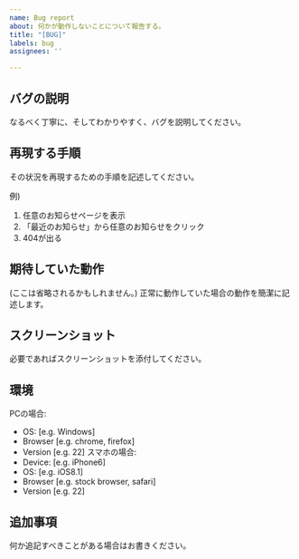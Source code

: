 ```yaml
---
name: Bug report
about: 何かが動作しないことについて報告する。
title: "[BUG]"
labels: bug
assignees: ''

---
```


## バグの説明
なるべく丁寧に、そしてわかりやすく、バグを説明してください。

## 再現する手順
その状況を再現するための手順を記述してください。

例)
1. 任意のお知らせページを表示
2. 「最近のお知らせ」から任意のお知らせをクリック
3. 404が出る

## 期待していた動作
(ここは省略されるかもしれません。)
正常に動作していた場合の動作を簡潔に記述します。

## スクリーンショット
必要であればスクリーンショットを添付してください。

## 環境
PCの場合:
 - OS: [e.g. Windows]
 - Browser [e.g. chrome, firefox]
 - Version [e.g. 22]
スマホの場合:
 - Device: [e.g. iPhone6]
 - OS: [e.g. iOS8.1]
 - Browser [e.g. stock browser, safari]
 - Version [e.g. 22]

## 追加事項
何か追記すべきことがある場合はお書きください。
